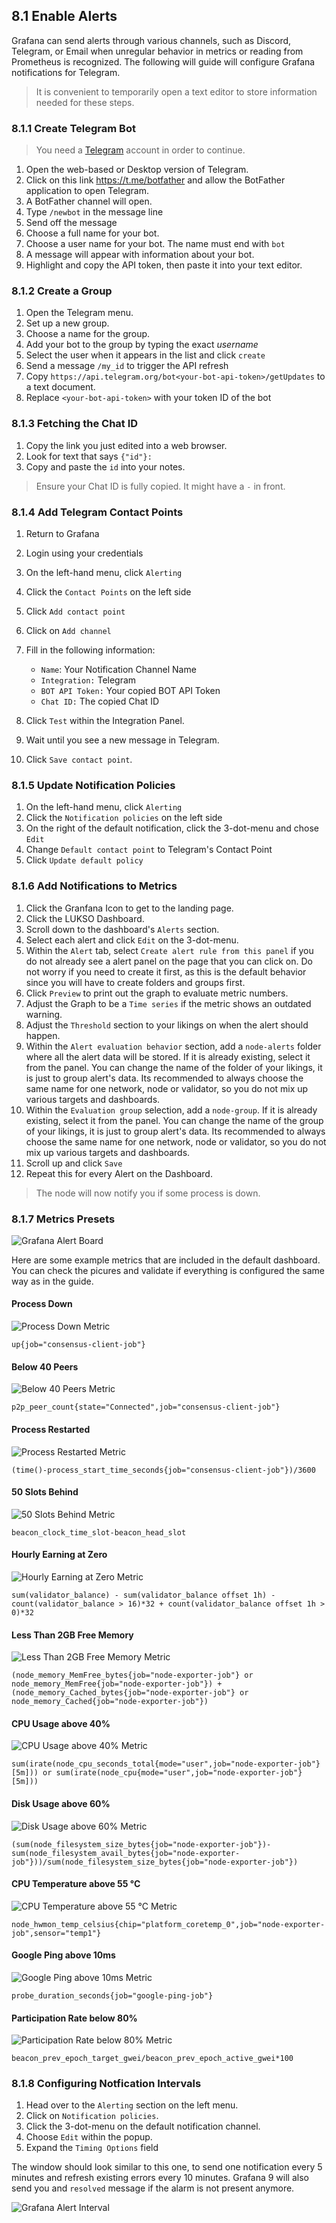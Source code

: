## 8.1 Enable Alerts

Grafana can send alerts through various channels, such as Discord, Telegram, or Email when unregular behavior in metrics or reading from Prometheus is recognized. The following will guide will configure Grafana notifications for Telegram.

> It is convenient to temporarily open a text editor to store information needed for these steps.

### 8.1.1 Create Telegram Bot

> You need a [Telegram](https://telegram.org/) account in order to continue.

1. Open the web-based or Desktop version of Telegram.
2. Click on this link https://t.me/botfather and allow the BotFather application to open Telegram.
3. A BotFather channel will open.
4. Type `/newbot` in the message line
5. Send off the message
6. Choose a full name for your bot.
7. Choose a user name for your bot. The name must end with `bot`
8. A message will appear with information about your bot.
9. Highlight and copy the API token, then paste it into your text editor.

### 8.1.2 Create a Group

1. Open the Telegram menu.
2. Set up a new group.
3. Choose a name for the group.
4. Add your bot to the group by typing the exact _username_
5. Select the user when it appears in the list and click `create`
6. Send a message `/my_id` to trigger the API refresh
7. Copy `https://api.telegram.org/bot<your-bot-api-token>/getUpdates` to a text document.
8. Replace `<your-bot-api-token>` with your token ID of the bot

### 8.1.3 Fetching the Chat ID

1. Copy the link you just edited into a web browser.
2. Look for text that says `{"id"}:`
3. Copy and paste the `id` into your notes.

> Ensure your Chat ID is fully copied. It might have a `-` in front.

### 8.1.4 Add Telegram Contact Points

1. Return to Grafana
2. Login using your credentials
3. On the left-hand menu, click `Alerting`
4. Click the `Contact Points` on the left side
5. Click `Add contact point`
6. Click on `Add channel`
7. Fill in the following information:

   - `Name`: Your Notification Channel Name
   - `Integration:` Telegram
   - `BOT API Token:` Your copied BOT API Token
   - `Chat ID:` The copied Chat ID

8. Click `Test` within the Integration Panel.
9. Wait until you see a new message in Telegram.
10. Click `Save contact point`.

### 8.1.5 Update Notification Policies

1. On the left-hand menu, click `Alerting`
2. Click the `Notification policies` on the left side
3. On the right of the default notification, click the 3-dot-menu and chose `Edit`
4. Change `Default contact point` to Telegram's Contact Point
5. Click `Update default policy`

### 8.1.6 Add Notifications to Metrics

1. Click the Granfana Icon to get to the landing page.
2. Click the LUKSO Dashboard.
3. Scroll down to the dashboard's `Alerts` section.
4. Select each alert and click `Edit` on the 3-dot-menu.
5. Within the `Alert` tab, select `Create alert rule from this panel` if you do not already see a alert panel on the page that you can click on. Do not worry if you need to create it first, as this is the default behavior since you will have to create folders and groups first.
6. Click `Preview` to print out the graph to evaluate metric numbers.
7. Adjust the Graph to be a `Time series` if the metric shows an outdated warning.
8. Adjust the `Threshold` section to your likings on when the alert should happen.
9. Within the `Alert evaluation behavior` section, add a `node-alerts` folder where all the alert data will be stored. If it is already existing, select it from the panel. You can change the name of the folder of your likings, it is just to group alert's data. Its recommended to always choose the same name for one network, node or validator, so you do not mix up various targets and dashboards.
10. Within the `Evaluation group` selection, add a `node-group`. If it is already existing, select it from the panel. You can change the name of the group of your likings, it is just to group alert's data. Its recommended to always choose the same name for one network, node or validator, so you do not mix up various targets and dashboards.
11. Scroll up and click `Save`
12. Repeat this for every Alert on the Dashboard.

> The node will now notify you if some process is down.

### 8.1.7 Metrics Presets

![Grafana Alert Board](/img/grafana-alerts-1.png)

Here are some example metrics that are included in the default dashboard. You can check the picures and validate if everything is configured the same way as in the guide.

#### Process Down

![Process Down Metric](/img/grafana-alerts-2.png)

```text
up{job="consensus-client-job"}
```

#### Below 40 Peers

![Below 40 Peers Metric](/img/grafana-alerts-3.png)

```text
p2p_peer_count{state="Connected",job="consensus-client-job"}
```

#### Process Restarted

![Process Restarted Metric](/img/grafana-alerts-4.png)

```text
(time()-process_start_time_seconds{job="consensus-client-job"})/3600
```

#### 50 Slots Behind

![50 Slots Behind Metric](/img/grafana-alerts-5.png)

```text
beacon_clock_time_slot-beacon_head_slot
```

#### Hourly Earning at Zero

![Hourly Earning at Zero Metric](/img/grafana-alerts-6.png)

```text
sum(validator_balance) - sum(validator_balance offset 1h) - count(validator_balance > 16)*32 + count(validator_balance offset 1h > 0)*32
```

#### Less Than 2GB Free Memory

![Less Than 2GB Free Memory Metric](/img/grafana-alerts-7.png)

```text
(node_memory_MemFree_bytes{job="node-exporter-job"} or node_memory_MemFree{job="node-exporter-job"}) + (node_memory_Cached_bytes{job="node-exporter-job"} or node_memory_Cached{job="node-exporter-job"})
```

#### CPU Usage above 40%

![CPU Usage above 40% Metric](/img/grafana-alerts-8.png)

```text
sum(irate(node_cpu_seconds_total{mode="user",job="node-exporter-job"}[5m])) or sum(irate(node_cpu{mode="user",job="node-exporter-job"}[5m]))
```

#### Disk Usage above 60%

![Disk Usage above 60% Metric](/img/grafana-alerts-9.png)

```text
(sum(node_filesystem_size_bytes{job="node-exporter-job"})-sum(node_filesystem_avail_bytes{job="node-exporter-job"}))/sum(node_filesystem_size_bytes{job="node-exporter-job"})
```

#### CPU Temperature above 55 °C

![CPU Temperature above 55 °C Metric](/img/grafana-alerts-10.png)

```text
node_hwmon_temp_celsius{chip="platform_coretemp_0",job="node-exporter-job",sensor="temp1"}
```

#### Google Ping above 10ms

![Google Ping above 10ms Metric](/img/grafana-alerts-11.png)

```text
probe_duration_seconds{job="google-ping-job"}
```

#### Participation Rate below 80%

![Participation Rate below 80% Metric](/img/grafana-alerts-12.png)

```text
beacon_prev_epoch_target_gwei/beacon_prev_epoch_active_gwei*100
```

### 8.1.8 Configuring Notfication Intervals

1. Head over to the `Alerting` section on the left menu.
2. Click on `Notification policies`.
3. Click the 3-dot-menu on the default notification channel.
4. Choose `Edit` within the popup.
5. Expand the `Timing Options` field

The window should look similar to this one, to send one notification every 5 minutes and refresh existing errors every 10 minutes. Grafana 9 will also send you and `resolved` message if the alarm is not present anymore.

![Grafana Alert Interval](/img/grafana-alerts-13.png)
